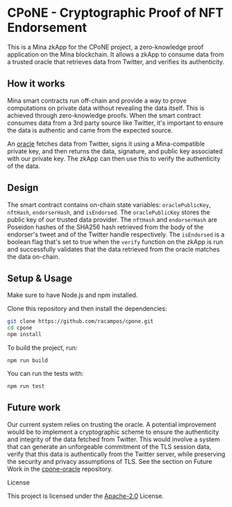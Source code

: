 # CPoNE - Cryptographic Proof of NFT Endorsement

This is a Mina zkApp for the CPoNE project, a zero-knowledge proof application on the Mina blockchain. It allows a zkApp to consume data from a trusted oracle that retrieves data from Twitter, and verifies its authenticity.

## How it works

Mina smart contracts run off-chain and provide a way to prove computations on private data without revealing the data itself. This is achieved through zero-knowledge proofs. When the smart contract consumes data from a 3rd party source like Twitter, it's important to ensure the data is authentic and came from the expected source.

An [oracle](https://github.com/racampos/cpone-oracle) fetches data from Twitter, signs it using a Mina-compatible private key, and then returns the data, signature, and public key associated with our private key. The zkApp can then use this to verify the authenticity of the data.

## Design

The smart contract contains on-chain state variables: `oraclePublicKey`, `nftHash`, `endorserHash`, and `isEndorsed`. The `oraclePublicKey` stores the public key of our trusted data provider. The `nftHash` and `endorserHash` are Poseidon hashes of the SHA256 hash retrieved from the body of the endorser's tweet and of the Twitter handle respectively. The `isEndorsed` is a boolean flag that's set to true when the `verify` function on the zkApp is run and successfully validates that the data retrieved from the oracle matches the data on-chain.

## Setup & Usage

Make sure to have Node.js and npm installed.

Clone this repository and then install the dependencies:

```sh
git clone https://github.com/racampos/cpone.git
cd cpone
npm install
```

To build the project, run:

`npm run build`

You can run the tests with:

`npm run test`

## Future work

Our current system relies on trusting the oracle. A potential improvement would be to implement a cryptographic scheme to ensure the authenticity and integrity of the data fetched from Twitter. This would involve a system that can generate an unforgeable commitment of the TLS session data, verify that this data is authentically from the Twitter server, while preserving the security and privacy assumptions of TLS.
See the section on Future Work in the [cpone-oracle](https://github.com/racampos/cpone-oracle/blob/main/README.md) repository.

License

This project is licensed under the [Apache-2.0](LICENSE) License.